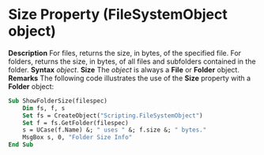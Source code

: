 
# Size Property (FileSystemObject object)



 **Description**
For files, returns the size, in bytes, of the specified file. For folders, returns the size, in bytes, of all files and subfolders contained in the folder.
 **Syntax**
 _object_. **Size**
The  _object_ is always a **File** or **Folder** object.
 **Remarks**
The following code illustrates the use of the  **Size** property with a **Folder** object:



```vb
Sub ShowFolderSize(filespec)
    Dim fs, f, s
    Set fs = CreateObject("Scripting.FileSystemObject")
    Set f = fs.GetFolder(filespec)
    s = UCase(f.Name) &; " uses " &; f.size &; " bytes."
    MsgBox s, 0, "Folder Size Info"
End Sub
```

